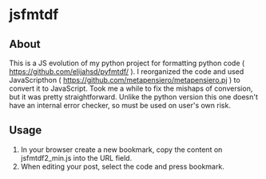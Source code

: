 # jsfmtdf

## About
This is a JS evolution of my python project for formatting python code ( https://github.com/elijahsd/pyfmtdf/ ).
I reorganized the code and used JavaScripthon ( https://github.com/metapensiero/metapensiero.pj ) to convert it to JavaScript. Took me a while to fix the mishaps of conversion, but it was pretty straightforward.
Unlike the python version this one doesn't have an internal error checker, so must be used on user's own risk.

## Usage
1. In your browser create a new bookmark, copy the content on jsfmtdf2_min.js into the URL field.
2. When editing your post, select the code and press bookmark.

